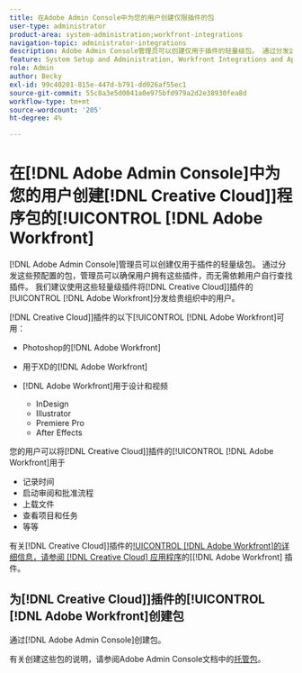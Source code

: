 ```yaml
---
title: 在Adobe Admin Console中为您的用户创建仅限插件的包
user-type: administrator
product-area: system-administration;workfront-integrations
navigation-topic: administrator-integrations
description: Adobe Admin Console管理员可以创建仅用于插件的轻量级包。 通过分发这些预配置的包，管理员可以确保用户拥有这些插件，而无需依赖用户自行查找插件。 我们建议使用这些轻量级插件将Adobe Workfront分发给Creative Cloud中的用户。
feature: System Setup and Administration, Workfront Integrations and Apps
role: Admin
author: Becky
exl-id: 99c40201-815e-447d-b791-dd026af55ec1
source-git-commit: 55c8a3e5d0041a0e975bfd979a2d2e38930fea8d
workflow-type: tm+mt
source-wordcount: '205'
ht-degree: 4%

---
```


# 在[!DNL Adobe Admin Console]中为您的用户创建[!DNL Creative Cloud]]程序包的[!UICONTROL [!DNL Adobe Workfront]

[!DNL Adobe Admin Console]管理员可以创建仅用于插件的轻量级包。 通过分发这些预配置的包，管理员可以确保用户拥有这些插件，而无需依赖用户自行查找插件。 我们建议使用这些轻量级插件将[!DNL Creative Cloud]]插件的[!UICONTROL [!DNL Adobe Workfront]分发给贵组织中的用户。

[!DNL Creative Cloud]]插件的以下[!UICONTROL [!DNL Adobe Workfront]可用：

* Photoshop的[!DNL Adobe Workfront]
* 用于XD的[!DNL Adobe Workfront]
* [!DNL Adobe Workfront]用于设计和视频

   * InDesign
   * Illustrator
   * Premiere Pro
   * After Effects

您的用户可以将[!DNL Creative Cloud]]插件的[!UICONTROL [!DNL Adobe Workfront]用于

* 记录时间
* 启动审阅和批准流程
* 上载文件
* 查看项目和任务
* 等等

有关[!DNL Creative Cloud]]插件的[!UICONTROL [!DNL Adobe Workfront]的详细信息，请参阅 [!DNL Creative Cloud] 应用程序](/help/quicksilver/workfront-integrations-and-apps/adobe-workfront-for-creative-cloud/wf-adobe-cc.md)的[[!DNL Adobe Workfront] 插件。

## 为[!DNL Creative Cloud]]插件的[!UICONTROL [!DNL Adobe Workfront]创建包

通过[!DNL Adobe Admin Console]创建包。

有关创建这些包的说明，请参阅Adobe Admin Console文档中的[托管包](https://helpx.adobe.com/enterprise/using/create-nul-packages.html#managed-packages)。
